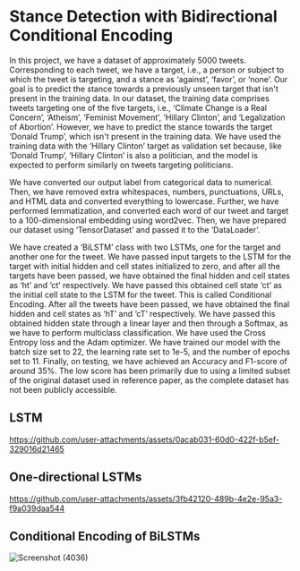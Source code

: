 # Stance Detection with Bidirectional Conditional Encoding

In this project, we have a dataset of approximately 5000 tweets. Corresponding to each tweet, we have a target, i.e., a person or subject to which the tweet is targeting, and a stance as ‘against’, ‘favor’, or ‘none’. Our goal is to predict the stance towards a previously unseen target that isn't present in the training data. In our dataset, the training data comprises tweets targeting one of the five targets, i.e., ‘Climate Change is a Real Concern’, ‘Atheism’, ‘Feminist Movement’, ‘Hillary Clinton’, and ‘Legalization of Abortion’. However, we have to predict the stance towards the target ‘Donald Trump’, which isn't present in the training data. We have used the training data with the ‘Hillary Clinton’ target as validation set because, like ‘Donald Trump’, ‘Hillary Clinton’ is also a politician, and the model is expected to perform similarly on tweets targeting politicians.

We have converted our output label from categorical data to numerical. Then, we have removed extra whitespaces, numbers, punctuations, URLs, and HTML data and converted everything to lowercase. Further, we have performed lemmatization, and converted each word of our tweet and target to a 100-dimensional embedding using word2vec. Then, we have prepared our dataset using ‘TensorDataset’ and passed it to the ‘DataLoader’.

We have created a ‘BiLSTM’ class with two LSTMs, one for the target and another one for the tweet. We have passed input targets to the LSTM for the target with initial hidden and cell states initialized to zero, and after all the targets have been passed, we have obtained the final hidden and cell states as ‘ht’ and ‘ct’ respectively. We have passed this obtained cell state ‘ct’ as the initial cell state to the LSTM for the tweet. This is called Conditional Encoding. After all the tweets have been passed, we have obtained the final hidden and cell states as ‘hT’ and ‘cT’ respectively. We have passed this obtained hidden state through a linear layer and then through a Softmax, as we have to perform multiclass classification. We have used the Cross Entropy loss and the Adam optimizer. We have trained our model with the batch size set to 22, the learning rate set to 1e-5, and the number of epochs set to 11. Finally, on testing, we have achieved an Accuracy and F1-score of around 35%. The low score has been primarily due to using a limited subset of the original dataset used in reference paper, as the complete dataset has not been publicly accessible.

## LSTM
https://github.com/user-attachments/assets/0acab031-60d0-422f-b5ef-329016d21465

## One-directional LSTMs
https://github.com/user-attachments/assets/3fb42120-489b-4e2e-95a3-f9a039daa544

## Conditional Encoding of BiLSTMs
![Screenshot (4036)](https://github.com/user-attachments/assets/2daceede-d535-4664-863b-72fd697e3979)
